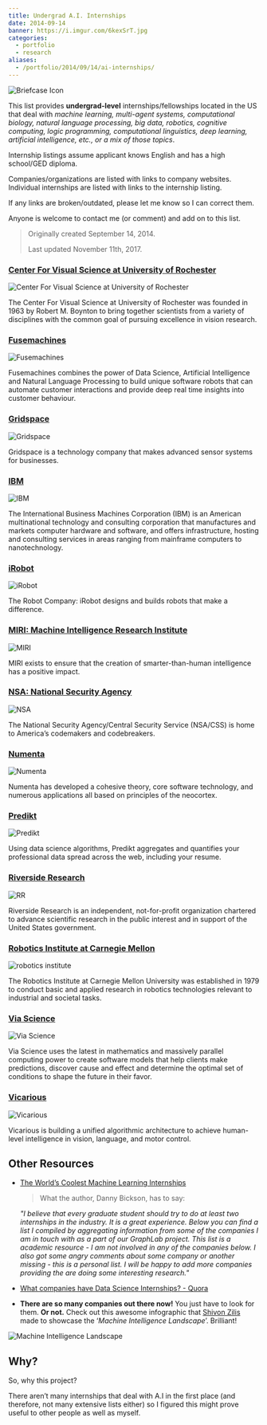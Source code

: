 ```yaml
---
title: Undergrad A.I. Internships
date: 2014-09-14
banner: https://i.imgur.com/6kexSrT.jpg
categories:
  - portfolio
  - research
aliases:
  - /portfolio/2014/09/14/ai-internships/
---
```


![Briefcase Icon](https://fvcproductions.files.wordpress.com/2014/09/1424067036_briefcase.png)

This list provides **undergrad-level** internships/fellowships located in the US that deal with _machine learning, multi-agent systems, computational biology, natural language processing, big data, robotics, cognitive computing, logic programming, computational linguistics, deep learning, artificial intelligence, etc., or a mix of those topics_.

Internship listings assume applicant knows English and has a high school/GED diploma.

Companies/organizations are listed with links to company websites. Individual internships are listed with links to the internship listing.

If any links are broken/outdated, please let me know so I can correct them.

Anyone is welcome to contact me (or comment) and add on to this list.

> Originally created September 14, 2014.
>
> Last updated November 11th, 2017.

### [Center For Visual Science at University of Rochester](https://www.cvs.rochester.edu/index.php)

![Center For Visual Science at University of Rochester](https://www.cvs.rochester.edu/assets/images/UR-logo.png)

The Center For Visual Science at University of Rochester was founded in 1963 by Robert M. Boynton to bring together scientists from a variety of disciplines with the common goal of pursuing excellence in vision research.

### [Fusemachines](https://fusemachines.com)

![Fusemachines](https://workablehr.s3.amazonaws.com/uploads/account/logo/5940/large_Logo_FM.png)

Fusemachines combines the power of Data Science, Artificial Intelligence and Natural Language Processing to build unique software robots that can automate customer interactions and provide deep real time insights into customer behaviour.

### [Gridspace](https://www.gridspace.com)

![Gridspace](https://www.gridspace.com/assets/logo-alt.png)

Gridspace is a technology company that makes advanced sensor systems for businesses.

### [IBM](https://www.ibm.com/us/en/)

![IBM](https://www.cbronline.com/wp-content/uploads/2016/07/ibm.png)

The International Business Machines Corporation (IBM) is an American multinational technology and consulting corporation that manufactures and markets computer hardware and software, and offers infrastructure, hosting and consulting services in areas ranging from mainframe computers to nanotechnology.

### [iRobot](https://www.irobot.com)

![iRobot](https://logos-download.com/wp-content/uploads/2016/05/IRobot_logo_green.png)

The Robot Company: iRobot designs and builds robots that make a difference.

### [MIRI: Machine Intelligence Research Institute](https://intelligence.org/#)

![MIRI](https://intelligence.org/wp-content/uploads/2013/02/miri_horizontal_even.png)

MIRI exists to ensure that the creation of smarter-than-human intelligence has a positive impact.

### [NSA: National Security Agency](https://www.nsa.gov)

![NSA](https://pbs.twimg.com/profile_images/727527189525090304/OHr577N-.jpg)

The National Security Agency/Central Security Service (NSA/CSS) is home to America’s codemakers and codebreakers.

### [Numenta](https://www.numenta.com)

![Numenta](https://numenta.com/press/2015/05/14/images/numenta.png)

Numenta has developed a cohesive theory, core software technology, and numerous applications all based on principles of the neocortex.

### [Predikt](https://www.predikt.co/)

![Predikt](https://pnptc.s3.amazonaws.com/wp-content/uploads/2015/08/Predikt.png)

Using data science algorithms, Predikt aggregates and quantifies your professional data spread across the web, including your resume.

### [Riverside Research](https://www.riversideresearch.org)

![RR](http://files.constantcontact.com/f1f7fceb101/37016184-cffc-4ba5-afd9-e99497c25587.jpg?a=1108633239802)

Riverside Research is an independent, not-for-profit organization chartered to advance scientific research in the public interest and in support of the United States government.

### [Robotics Institute at Carnegie Mellon](https://www.ri.cmu.edu/index.html)

![robotics institute](https://upload.wikimedia.org/wikipedia/en/thumb/9/9d/Robotics_Institute_logo.svg/150px-Robotics_Institute_logo.svg.png)

The Robotics Institute at Carnegie Mellon University was established in 1979 to conduct basic and applied research in robotics technologies relevant to industrial and societal tasks.

### [Via Science](https://www.viascience.com)

![Via Science](https://www.weatheranalytics.com/wa/wp-content/uploads/2014/01/company_viascience1.png)

Via Science uses the latest in mathematics and massively parallel computing power to create software models that help clients make predictions, discover cause and effect and determine the optimal set of conditions to shape the future in their favor.

### [Vicarious](https://www.vicarious.com)

![Vicarious](http://svbi.org/wp-content/uploads/2016/10/Vicarious.png)

Vicarious is building a unified algorithmic architecture to achieve human-level intelligence in vision, language, and motor control.

## Other Resources

* [The World’s Coolest Machine Learning Internships](https://bickson.blogspot.com/2012/01/worlds-coolest-machine-learning.html)

  > What the author, Danny Bickson, has to say:

  _"I believe that every graduate student should try to do at least two internships in the industry. It is a great experience. Below you can find a list I compiled by aggregating information from some of the companies I am in touch with as a part of our GraphLab project. This list is a academic resource - I am not involved in any of the companies below. I also got some angry comments about some company or another missing - this is a personal list. I will be happy to add more companies providing the are doing some interesting research."_

* [What companies have Data Science Internships? - Quora](https://www.quora.com/What-companies-have-data-science-internships)
* **There are so many companies out there now!** You just have to look for them. **Or not.** Check out this awesome infographic that [Shivon Zilis](https://twitter.com/shivon "Shivon Z.") made to showcase the ‘_Machine Intelligence Landscape_’. Brilliant!

![Machine Intelligence Landscape](https://fvcproductions.files.wordpress.com/2015/05/machine_intelligence_landscape_12-10-2014.png)

## Why?

So, why this project?

There aren’t many internships that deal with A.I in the first place (and therefore, not many extensive lists either) so I figured this might prove useful to other people as well as myself.
